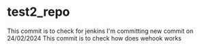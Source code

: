 # test2_repo
This commit is to check for jenkins
I'm committing new commit on 24/02/2024
This commit is to check how does wehook works

